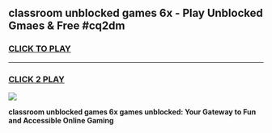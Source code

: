
## classroom unblocked games 6x - Play Unblocked Gmaes & Free #cq2dm
<h3>
<a href="https://premium.freeplayer.one?title=classroom_unblocked_games_6x&ref=01M">CLICK TO PLAY</a></h3>
<hr>

<h3>
<a href="https://premium.freeplayer.one?title=classroom_unblocked_games_6x&ref=01M">CLICK 2 PLAY</a>
  
</h3>

<a href="https://premium.freeplayer.one?title=classroom_unblocked_games_6x&ref=01M"><img src="https://clearcache.store/games.png"></a>


**classroom unblocked games 6x games unblocked: Your Gateway to Fun and Accessible Online Gaming**
